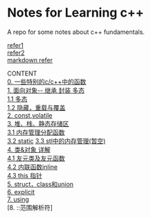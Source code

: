 # Notes for Learning c++

A repo for some notes about c++ fundamentals.

[refer1](https://blog.nowcoder.net/n/6ee70e75d5d24d7aa2c32f90e52381fa)  
[refer2](https://interview.huihut.com/#/?id=%e5%b0%81%e8%a3%85)  
[markdown refer](http://xianbai.me/learn-md/article/extension/code-blocks-and-highlighting.html)

CONTENT  
[0. 一些特别的c/c++中的函数](https://github.com/DarrenJiang13/CplusplusFundamental/blob/master/0.%20%E4%B8%80%E4%BA%9B%E7%89%B9%E5%88%AB%E7%9A%84c.c%2B%2B%E4%B8%AD%E7%9A%84%E5%87%BD%E6%95%B0.md)  
[1. 面向对象-- 继承 封装 多态](https://github.com/DarrenJiang13/CplusplusFundamental/blob/master/1.%20%E9%9D%A2%E5%90%91%E5%AF%B9%E8%B1%A1--%20%E7%BB%A7%E6%89%BF%20%E5%B0%81%E8%A3%85%20%E5%A4%9A%E6%80%81.md)  
[1.1 多态](https://github.com/DarrenJiang13/CplusplusFundamental/blob/master/1.1%20%E5%A4%9A%E6%80%81.md)  
[1.2 隐藏，重载与覆盖](https://github.com/DarrenJiang13/CplusplusFundamental/blob/master/1.2%20%E9%9A%90%E8%97%8F%EF%BC%8C%E9%87%8D%E8%BD%BD%E4%B8%8E%E8%A6%86%E7%9B%96.md)  
[2. const,volatile](https://github.com/DarrenJiang13/CplusplusFundamental/blob/master/2.%20const%2Cvolatile.md)  
[3. 堆、栈、静态存储区 ](https://github.com/DarrenJiang13/CplusplusFundamental/blob/master/3.%20%E5%A0%86%E3%80%81%E6%A0%88%E3%80%81%E9%9D%99%E6%80%81%E5%AD%98%E5%82%A8%E5%8C%BA.md)  
[3.1 内存管理分配函数 ](https://github.com/DarrenJiang13/CplusplusFundamental/blob/master/3.1%20%E5%86%85%E5%AD%98%E7%AE%A1%E7%90%86%E5%88%86%E9%85%8D%E5%87%BD%E6%95%B0.md)  
[3.2 static](https://github.com/DarrenJiang13/CplusplusFundamental/blob/master/3.2.%20static.md)
[3.3 stl中的内存管理(暂空)](https://github.com/DarrenJiang13/CplusplusFundamental/blob/master/3.3%20stl%E4%B8%AD%E7%9A%84%E5%86%85%E5%AD%98%E7%AE%A1%E7%90%86.md)  
[4. 类&对象 详解](https://github.com/DarrenJiang13/CplusplusFundamental/blob/master/4.%20%E7%B1%BB%26%E5%AF%B9%E8%B1%A1%20%E8%AF%A6%E8%A7%A3.md)  
[4.1 友元类及友元函数](https://github.com/DarrenJiang13/CplusplusFundamental/blob/master/4.1%20%E5%8F%8B%E5%85%83%E7%B1%BB%E5%8F%8A%E5%8F%8B%E5%85%83%E5%87%BD%E6%95%B0.md)  
[4.2 内联函数inline](https://github.com/DarrenJiang13/CplusplusFundamental/blob/master/4.2%20%E5%86%85%E8%81%94%E5%87%BD%E6%95%B0inline.md)  
[4.3 this 指针](https://github.com/DarrenJiang13/CplusplusFundamental/blob/master/4.3%20this%E6%8C%87%E9%92%88.md)  
[5. struct，class和union](https://github.com/DarrenJiang13/CplusplusFundamental/blob/master/5.%20struct%EF%BC%8Cclass%EF%BC%8Cunion.md)  
[6. explicit](https://github.com/DarrenJiang13/CplusplusFundamental/blob/master/6.%20explicit.md)  
[7. using](https://github.com/DarrenJiang13/CplusplusFundamental/blob/master/7.%20using.md)  
[8. ::范围解析符]